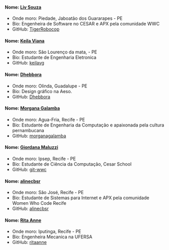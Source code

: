 #### Nome: [Liv Souza](https://github.com/TigerRobocop/)
- Onde moro: Piedade, Jaboatão dos Guararapes - PE
- Bio: Engenheira de Software no CESAR e APX pela comunidade WWC
- GitHub: [TigerRobocop](https://github.com/TigerRobocop/)

#### Nome: [Keila Viana](https://github.com/keilavg)
- Onde moro: São Lourenço da mata,  - PE
- Bio: Estudante de Engenharia Eletronica
- GitHub: [keilavg](https://github.com/keilavg/)

#### Nome: [Dhebbora](https://github.com/Dhebbora/)
- Onde moro: Olinda, Guadalupe - PE
- Bio: Design gráfico na Aeso.
- GitHub: [Dhebbora](https://github.com/Dhebbora/)

#### Nome: [Morgana Galamba](https://github.com/morganagalamba)
- Onde moro: Agua-Fria, Recife - PE
- Bio: Estudante de Engenharia da Computação e apaixonada pela cultura pernambucana
- GitHub: [morganagalamba](https://github.com/morganagalamba)

#### Nome: [Giordana Maluzzi](https://github.com/giordana02112)
- Onde moro: Ipsep, Recife - PE
- Bio: Estudante de Ciência da Computação, Cesar School 
- GitHub: [git-wwc](https://github.com/giordana02112/git-wwc)

#### Nome: [alinecbsr](https://github.com/alinecbsr/)
- Onde moro: São José, Recife - PE
- Bio: Estudante de Sistemas para Internet e APX pela comunidade Women Who Code Recife
- GitHub: [alinecbsr](https://github.com/alinecbsr)

#### Nome: [Rita Anne](https://github.com/ritaanne)
- Onde moro: Iputinga, Recife - PE
- Bio: Engenheira Mecanica na UFERSA
- GitHub: [ritaanne](https://github.com/ritaanne/git-wwc)
